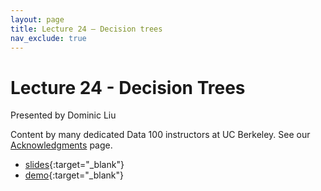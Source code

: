 ```yaml
---
layout: page
title: Lecture 24 – Decision trees
nav_exclude: true
---
```


# Lecture 24 - Decision Trees

Presented by Dominic Liu

Content by many dedicated Data 100 instructors at UC Berkeley. See our [Acknowledgments](../../acks) page.

- [slides](https://docs.google.com/presentation/d/1c0kQORM1jCcRwwPbMe293ay_SSnUkbqt_02wYviRluc/edit?usp=sharing){:target="_blank"}
- [demo](https://data100-jl4.datahub.berkeley.edu/hub/user-redirect/git-pull?repo=https%3A%2F%2Fgithub.com%2FDS-100%2Fsu23-materials&branch=main&urlpath=lab%2Ftree%2Fsu23-materials%2Flec%2Flec24%2Flec24.ipynb){:target="_blank"}
